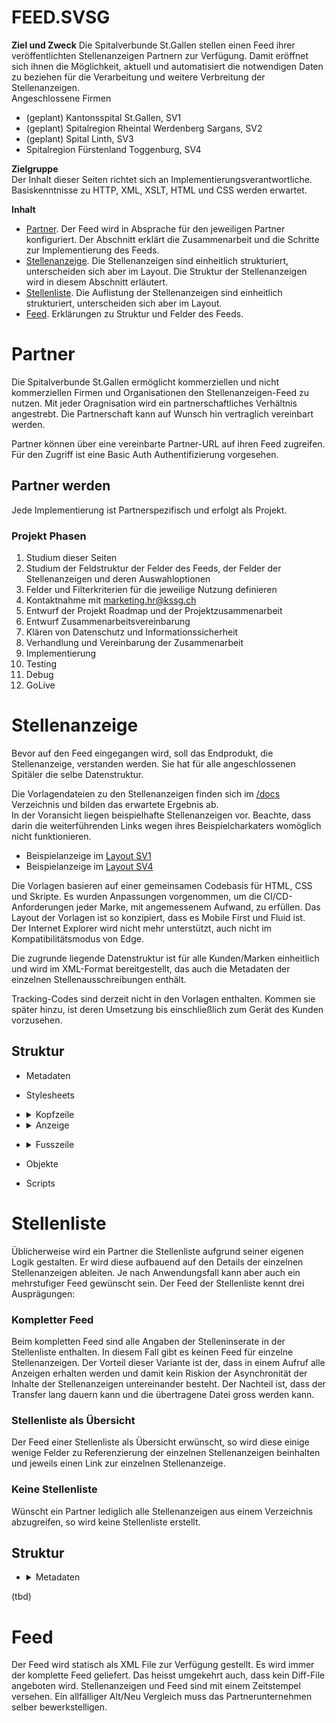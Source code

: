 # FEED.SVSG
**Ziel und Zweck**
Die Spitalverbunde St.Gallen stellen einen Feed ihrer veröffentlichten Stellenanzeigen Partnern zur Verfügung. Damit eröffnet sich ihnen die Möglichkeit, aktuell und automatisiert die notwendigen Daten zu beziehen für die Verarbeitung und weitere Verbreitung der Stellenanzeigen.  
Angeschlossene Firmen
- (geplant) Kantonsspital St.Gallen, SV1  
- (geplant) Spitalregion Rheintal Werdenberg Sargans, SV2  
- (geplant) Spital Linth, SV3  
- Spitalregion Fürstenland Toggenburg, SV4  

**Zielgruppe**  
Der Inhalt dieser Seiten richtet sich an Implementierungsverantwortliche. Basiskenntnisse zu HTTP, XML, XSLT, HTML und CSS werden erwartet.

**Inhalt**  
- [Partner](#partner). Der Feed wird in Absprache für den jeweiligen Partner konfiguriert. Der Abschnitt erklärt die Zusammenarbeit und die Schritte zur Implementierung des Feeds.  
- [Stellenanzeige](#stellenanzeige). Die Stellenanzeigen sind einheitlich strukturiert, unterscheiden sich aber im Layout. Die Struktur der Stellenanzeigen wird in diesem Abschnitt erläutert.  
- [Stellenliste](#stellenliste). Die Auflistung der Stellenanzeigen sind einheitlich strukturiert, unterscheiden sich aber im Layout.  
- [Feed](#feed). Erklärungen zu Struktur und Felder des Feeds.  

# Partner
Die Spitalverbunde St.Gallen ermöglicht kommerziellen und nicht kommerziellen Firmen und Organisationen den Stellenanzeigen-Feed zu nutzen. Mit jeder Oragnisation wird ein partnerschaftliches Verhältnis angestrebt. Die Partnerschaft kann auf Wunsch hin vertraglich vereinbart werden.

Partner können über eine vereinbarte Partner-URL auf ihren Feed zugreifen. Für den Zugriff ist eine Basic Auth Authentifizierung vorgesehen. 

## Partner werden
Jede Implementierung ist Partnerspezifisch und erfolgt als Projekt.
### Projekt Phasen
1. Studium dieser Seiten
1. Studium der Feldstruktur der Felder des Feeds, der Felder der Stellenanzeigen und deren Auswahloptionen
1. Felder und Filterkriterien für die jeweilige Nutzung definieren
1. Kontaktnahme mit marketing.hr@kssg.ch
1. Entwurf der Projekt Roadmap und der Projektzusammenarbeit
1. Entwurf Zusammenarbeitsvereinbarung
1. Klären von Datenschutz und Informationssicherheit
1. Verhandlung und Vereinbarung der Zusammenarbeit
1. Implementierung
1. Testing
1. Debug
1. GoLive

# Stellenanzeige
Bevor auf den Feed eingegangen wird, soll das Endprodukt, die Stellenanzeige, verstanden werden. Sie hat für alle angeschlossenen Spitäler die selbe Datenstruktur.

Die Vorlagendateien zu den Stellenanzeigen finden sich im [/docs](docs) Verzeichnis und bilden das erwartete Ergebnis ab.  
In der Voransicht liegen beispielhafte Stellenanzeigen vor. Beachte, dass darin die weiterführenden Links wegen ihres Beispielcharkaters womöglich nicht funktionieren.
- Beispielanzeige im [Layout SV1](https://marcel-eckstein.github.io/hello-world/LayoutSV1.html)  
- Beispielanzeige im [Layout SV4](https://marcel-eckstein.github.io/hello-world/LayoutSV4.html)

Die Vorlagen basieren auf einer gemeinsamen Codebasis für HTML, CSS und Skripte. Es wurden Anpassungen vorgenommen, um die CI/CD-Anforderungen jeder Marke, mit angemessenem Aufwand, zu erfüllen. Das Layout der Vorlagen ist so konzipiert, dass es Mobile First und Fluid ist.  
Der Internet Explorer wird nicht mehr unterstützt, auch nicht im Kompatibilitätsmodus von Edge.

Die zugrunde liegende Datenstruktur ist für alle Kunden/Marken einheitlich und wird im XML-Format bereitgestellt, das auch die Metadaten der einzelnen Stellenausschreibungen enthält.

Tracking-Codes sind derzeit nicht in den Vorlagen enthalten. Kommen sie später hinzu, ist deren Umsetzung bis einschließlich zum Gerät des Kunden vorzusehen.

## Struktur
* Metadaten
* Stylesheets  
* <details>
  <summary>Kopfzeile</summary>

  * Logo
  </details>

* <details>
  <summary>Anzeige</summary>
  
  * Hintergrund
  * Anzeigenillustration
    * Bild | Video
  * Stellenanzeigetitel
  * Klinik/Bereich
  
  * <details>
    <summary>Aufgaben</summary>

    * Titel
    * Beschreibung
    </details>
  
  * <details>
    <summary>Profil</summary>

    * Titel
    * Beschreibung
    </details>
  
  * <details>
    <summary>Angebot</summary>

    * Titel
    * Beschreibung
    </details>
  
  * <details>
    <summary>Bewerbung</summary>

    * Titel
    * Beschreibung
    * Fachkontakt
    * HRkontakt
    </details>
  
  * <details>
    <summary>About</summary>

    * Titel
    * Beschreibung
    </details>
  
  * Benfits
  * SocialFollow
  * Disclaimer
</details>
  
  * <details>
    <summary>Fusszeile</summary>

    * SocialShare
    * Bewerbungslink
    </details>

* Objekte
* Scripts

# Stellenliste
Üblicherweise wird ein Partner die Stellenliste aufgrund seiner eigenen Logik gestalten. Er wird diese aufbauend auf den Details der einzelnen Stellenanzeigen ableiten. Je nach Anwendungsfall kann aber auch ein mehrstufiger Feed gewünscht sein.
Der Feed der Stellenliste kennt drei Ausprägungen:
### Kompletter Feed
Beim kompletten Feed sind alle Angaben der Stelleninserate in der Stellenliste enthalten. In diesem Fall gibt es keinen Feed für einzelne Stellenanzeigen.
Der Vorteil dieser Variante ist der, dass in einem Aufruf alle Anzeigen erhalten werden und damit kein Riskion der Asynchronität der Inhalte der Stellenanzeigen untereinander besteht.
Der Nachteil ist, dass der Transfer lang dauern kann und die übertragene Datei gross werden kann.
### Stellenliste als Übersicht
Der Feed einer Stellenliste als Übersicht erwünscht, so wird diese einige wenige Felder zu Referenzierung der einzelnen Stellenanzeigen beinhalten und jeweils einen Link zur einzelnen Stellenanzeige.
### Keine Stellenliste
Wünscht ein Partner lediglich alle Stellenanzeigen aus einem Verzeichnis abzugreifen, so wird keine Stellenliste erstellt.

## Struktur
* <details>
  <summary>Metadaten</summary>
  
  * Job-ID
  * Letzte Änderung
  * Beschäftigungsgrad min.
  * Beschäftigungsgrad max.
  * Berufsgruppe
</details>

(tbd)

# Feed
Der Feed wird statisch als XML File zur Verfügung gestellt. Es wird immer der komplette Feed geliefert. Das heisst umgekehrt auch, dass kein Diff-File angeboten wird. Stellenanzeigen und Feed sind mit einem Zeitstempel versehen. Ein allfälliger Alt/Neu Vergleich muss das Partnerunternehmen selber bewerkstelligen.

